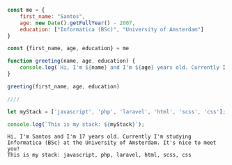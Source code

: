 ``` javascript
const me = {
    first_name: "Santos",
    age: new Date().getFullYear() - 2007,
    education: ["Informatica (BSc)", "University of Amsterdam"]
}

const {first_name, age, education} = me

function greeting(name, age, education) {
    console.log(`Hi, I'm ${name} and I'm ${age} years old. Currently I'm studying ${education[0]} at the ${education[1]}. It's nice to meet you!`) 
}

greeting(first_name, age, education)

////

let myStack = ['javascript', 'php', 'laravel', 'html', 'scss', 'css'];

console.log(`This is my stack: ${myStack}`);

```
``` console
Hi, I'm Santos and I'm 17 years old. Currently I'm studying Informatica (BSc) at the University of Amsterdam. It's nice to meet you!
This is my stack: javascript, php, laravel, html, scss, css
```


<!--
### Wat heb ik de afgelopen week gedaan?
<!-a-START_SECTION:waka-a->

```text
JavaScript   2 hrs 12 mins   ██████████████████▓░░░░░░   74.43 %
Markdown     18 mins         ██▓░░░░░░░░░░░░░░░░░░░░░░   10.65 %
CSS          11 mins         █▓░░░░░░░░░░░░░░░░░░░░░░░   06.66 %
Text         4 mins          ▓░░░░░░░░░░░░░░░░░░░░░░░░   02.36 %
JSON         3 mins          ▓░░░░░░░░░░░░░░░░░░░░░░░░   02.09 %
HTML         2 mins          ▒░░░░░░░░░░░░░░░░░░░░░░░░   01.55 %
```

<!-a-END_SECTION:waka-a-> 
-->


<!--<p>&nbsp;<img align="center" src="https://github-readme-stats.vercel.app/api?username=santosvdw&show_icons=true&locale=en" alt="santosvdw" /></p>-->

